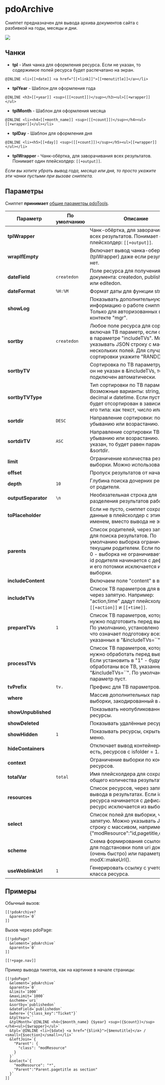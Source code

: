 # pdoArchive

Сниппет предназначен для вывода архива документов сайта с разбивкой на годы, месяцы и дни.

[![](https://file.modx.pro/files/d/e/f/def118c83e28abc62f41e094f9f337f6s.jpg)](https://file.modx.pro/files/d/e/f/def118c83e28abc62f41e094f9f337f6.png)

## Чанки

- **tpl** - Имя чанка для оформления ресурса. Если не указан, то содержимое полей ресурса будет распечатано на экран.

```modx
@INLINE <li>[[+date]] <a href="[[+link]]">[[+menutitle]]</a></li>
```

- **tplYear** - Шаблон для оформления года

```modx
@INLINE <h3>[[+year]] <sup>([[+count]])</sup></h3><ul>[[+wrapper]]</ul>
```

- **tplMonth** - Шаблон для оформления месяца

```modx
@INLINE <li><h4>[[+month_name]] <sup>([[+count]])</sup></h4><ul>[[+wrapper]]</ul></li>
```

- **tplDay** - Шаблон для оформления дня

```modx
@INLINE <li><h5>[[+day]] <sup>([[+count]])</sup></h5><ul>[[+wrapper]]</ul></li>
```

- **tplWrapper** - Чанк-обёртка, для заворачивания всех результатов. Понимает один плейсхолдер: `[[+output]]`.

*Если вы хотите убрать вывод года, месяца или дня, то просто укажите эти чанки пустыми при вызове сниппета.*

## Параметры

Сниппет **принимает** [общие параметры pdoTools][1].

| Параметр            | По умолчанию | Описание                                                                                                                                                                                                                                 |
|---------------------|--------------|------------------------------------------------------------------------------------------------------------------------------------------------------------------------------------------------------------------------------------------|
| **tplWrapper**      |              | Чанк-обёртка, для заворачивания всех результатов. Понимает один плейсхолдер: `[[+output]]`.                                                                                                                                              |
| **wrapIfEmpty**     |              | Включает вывод чанка-обертки (tplWrapper) даже если результатов нет.                                                                                                                                                                     |
| **dateField**       | `createdon`  | Поле ресурса для получения даты документа: createdon, publishedon или editedon.                                                                                                                                                          |
| **dateFormat**      | `%H:%M`      | Формат даты для функции strftime()                                                                                                                                                                                                       |
| **showLog**         |              | Показывать дополнительную информацию о работе сниппета. Только для авторизованных в контекте "mgr".                                                                                                                                      |
| **sortby**          | `createdon`  | Любое поле ресурса для сортировки, включая ТВ параметр, если он указан в параметре "includeTVs". Можно указывать JSON строку с массивом нескольких полей. Для случайно сортировки укажите "RAND()"                                       |
| **sortbyTV**        |              | Сортировка по ТВ параметру. Если он не указан в &includeTVs, то будет подключен автоматически.                                                                                                                                           |
| **sortbyTVType**    |              | Тип сортировки по ТВ параметру. Возможные варианты: string, integer, decimal и datetime. Если пусто, то ТВ будет отсортирован в зависимости от его типа: как текст, число или дата.                                                      |
| **sortdir**         | `DESC`       | Направление сортировки: по убыванию или возрастанию.                                                                                                                                                                                     |
| **sortdirTV**       | `ASC`        | Направление сортировки ТВ: по убыванию или возрастанию. Если не указан, то будет равен параметру &sortdir.                                                                                                                               |
| **limit**           |              | Ограничение количества результатов выборки. Можно использовать "0".                                                                                                                                                                      |
| **offset**          |              | Пропуск результатов от начала.                                                                                                                                                                                                           |
| **depth**           | `10`         | Глубина поиска дочерних ресурсов от родителя.                                                                                                                                                                                            |
| **outputSeparator** | `\n`         | Необязательная строка для разделения результатов работы.                                                                                                                                                                                 |
| **toPlaceholder**   |              | Если не пусто, сниппет сохранит все данные в плейсхолдер с этим именем, вместо вывода не экран.                                                                                                                                          |
| **parents**         |              | Список родителей, через запятую, для поиска результатов. По умолчанию выборка ограничена текущим родителем. Если поставить 0 - выборка не ограничивается. Если id родителя начинается с дефиса, он и его потомки исключается из выборки. |
| **includeContent**  |              | Включаем поле "content" в выборку.                                                                                                                                                                                                       |
| **includeTVs**      |              | Список ТВ параметров для выборки, через запятую. Например: "action,time" дадут плейсхолдеры `[[+action]]` и `[[+time]]`.                                                                                                                 |
| **prepareTVs**      | `1`          | Список ТВ параметров, которые нужно подготовить перед выводом. По умолчанию, установлено в "1", что означает подготовку всех ТВ, указанных в "&includeTVs=``"                                                                            |
| **processTVs**      |              | Список ТВ параметров, которые нужно обработать перед выводом. Если установить в "1" - будут обработаны все ТВ, указанные в "&includeTVs=``". По умолчанию параметр пуст.                                                                 |
| **tvPrefix**        | `tv.`        | Префикс для ТВ параметров.                                                                                                                                                                                                               |
| **where**           |              | Массив дополнительных параметров выборки, закодированный в JSON.                                                                                                                                                                         |
| **showUnpublished** |              | Показывать неопубликованные ресурсы.                                                                                                                                                                                                     |
| **showDeleted**     |              | Показывать удалённые ресурсы.                                                                                                                                                                                                            |
| **showHidden**      | `1`          | Показывать ресурсы, скрытые в меню.                                                                                                                                                                                                      |
| **hideContainers**  |              | Отключает вывод контейнеров, то есть, ресурсов с isfolder = 1.                                                                                                                                                                           |
| **context**         |              | Ограничение выборки по контексту ресурсов.                                                                                                                                                                                               |
| **totalVar**        | `total`      | Имя плейсхолдера для сохранения общего количества результатов.                                                                                                                                                                           |
| **resources**       |              | Список ресурсов, через запятую, для вывода в результатах. Если id ресурса начинается с дефиса, этот ресурс исключается из выборки.                                                                                                       |
| **select**          |              | Список полей для выборки, через запятую. Можно указывать JSON строку с массивом, например {"modResource":"id,pagetitle,content"}.                                                                                                        |
| **scheme**          |              | Схема формирования ссылок: "uri" для подстановки поля uri документа (очень быстро) или параметр для modX::makeUrl().                                                                                                                     |
| **useWeblinkUrl**   | `1`          | Генерировать ссылку с учетом класса ресурса.                                                                                                                                                                                             |

## Примеры

Обычный вызов:

```modx
[[!pdoArchive?
  &parents=`0`
]]
```

Вызов через pdoPage:

```modx
[[!pdoPage?
  &element=`pdoArchive`
  &parents=`0`
]]

[[!+page.nav]]
```

Пример вывода тикетов, как на картинке в начале страницы:

```modx
[[!pdoPage?
  &element=`pdoArchive`
  &parents=`0`
  &limit=`1000`
  &maxLimit=`1000`
  &scheme=`uri`
  &sortby=`publishedon`
  &dateField=`publishedon`
  &where=`{"class_key":"Ticket"}`
  &tplYear=``
  &tplMonth=`@INLINE <h4>{$month_name} {$year} <sup>({$count})</sup></h4><ul>{$wrapper}</ul>`
  &tpl=`@INLINE <li>{$date} <a href="{$link}">{$menutitle}</a> / <small>{$section}</small></li>`
  &leftJoin=`{
    "Parent": {
      "class": "modResource"
    }
  }`
  &select=`{
    "modResource": "*",
    "Parent":"Parent.pagetitle as section"
  }`
]]
```

[1]: /components/pdotools/general-properties
